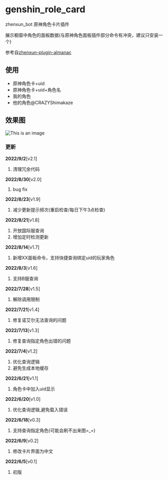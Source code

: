 # genshin_role_card
zhenxun_bot 原神角色卡片插件

展示橱窗中角色的面板数据(与原神角色面板插件部分命令有冲突，建议只安装一个)

参考自[zhenxun-plugin-almanac](https://github.com/zhenxun-org/zhenxun_bot-tg/tree/main/plugins/genshin/almanac)
## 使用
- 原神角色卡+uid
- 原神角色卡+uid+角色名
- 我的角色
- 他的角色@CRAZYShimakaze

## 效果图

![This is an image](https://s3.bmp.ovh/imgs/2022/06/09/3a1c316ad6022c7a.png)

### 更新

**2022/9/2**[v2.1]

1. 清理冗余代码

**2022/8/30**[v2.0]

1. bug fix

**2022/8/23**[v1.9]

1. 减少更新提示频次(重启检查/每日下午3点检查)

**2022/8/21**[v1.8]

1. 开放国际服查询
2. 增加定时检测更新

**2022/8/14**[v1.7]

1. 新增XX面板命令，支持快捷查询绑定uid的玩家角色

**2022/8/3**[v1.6]

1. 支持B服查询

**2022/7/28**[v1.5]

1. 解除调用限制

**2022/7/21**[v1.4]

1. 修复诺艾尔无法查询的问题

**2022/7/13**[v1.3]

1. 修复查询指定角色出错的问题

**2022/7/4**[v1.2]

1. 优化查询逻辑
2. 避免生成本地缓存

**2022/6/21**[v1.1]

1. 角色卡中加入uid显示

**2022/6/20**[v1.0]

1. 优化查询逻辑,避免载入错误

**2022/6/18**[v0.3]

1. 支持查询指定角色(可能会刷不出来图=_=)

**2022/6/9**[v0.2]

1. 修改卡片界面为中文

**2022/6/5**[v0.1]

1. 初版
